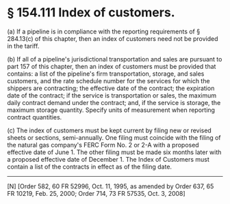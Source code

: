 # § 154.111   Index of customers.

(a) If a pipeline is in compliance with the reporting requirements of § 284.13(c) of this chapter, then an index of customers need not be provided in the tariff. 


(b) If all of a pipeline's jurisdictional transportation and sales are pursuant to part 157 of this chapter, then an index of customers must be provided that contains: a list of the pipeline's firm transportation, storage, and sales customers, and the rate schedule number for the services for which the shippers are contracting; the effective date of the contract; the expiration date of the contract; if the service is transportation or sales, the maximum daily contract demand under the contract; and, if the service is storage, the maximum storage quantity. Specify units of measurement when reporting contract quantities. 


(c) The index of customers must be kept current by filing new or revised sheets or sections, semi-annually. One filing must coincide with the filing of the natural gas company's FERC Form No. 2 or 2-A with a proposed effective date of June 1. The other filing must be made six months later with a proposed effective date of December 1. The Index of Customers must contain a list of the contracts in effect as of the filing date. 



---

[N] [Order 582, 60 FR 52996, Oct. 11, 1995, as amended by Order 637, 65 FR 10219, Feb. 25, 2000; Order 714, 73 FR 57535, Oct. 3, 2008]




